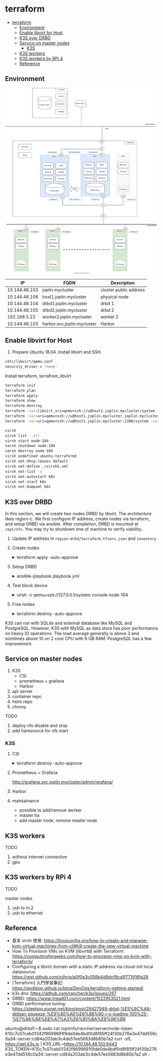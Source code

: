 # terraform

<!-- @import "[TOC]" {cmd="toc" depthFrom=2 depthTo=6 orderedList=false} -->

<!-- code_chunk_output -->

- [terraform](#terraform)
  - [Environment](#environment)
  - [Enable libvirt for Host](#enable-libvirt-for-host)
  - [K3S over DRBD](#k3s-over-drbd)
  - [Service on master nodes](#service-on-master-nodes)
    - [K3S](#k3s)
  - [K3S workers](#k3s-workers)
  - [K3S workers by RPi 4](#k3s-workers-by-rpi-4)
  - [Reference](#reference)

<!-- /code_chunk_output -->

<!-- ![enter image description here](./assets/objective.drawio.svg) -->

## Environment

![enter image description here](./assets/drbd.drawio.svg)

| IP            | FQDN                        | Description            |
| ------------- | --------------------------- | ---------------------- |
| 10.144.48.103 | joplin.mycluster            | cluster public address |
| 10.144.48.106 | host1.joplin.mycluster      | physical node          |
| 10.144.48.104 | drbd1.joplin.mycluster      | drbd 1                 |
| 10.144.48.105 | drbd2.joplin.mycluster      | drbd 2                 |
| 192.168.5.22  | worker2.joplin.mycluster    | worker 2               |
| 10.144.48.103 | harbor.svc.joplin.mycluster | Harbor                 |

## Enable libvirt for Host

1. Prepare Ubuntu 18.04. Install libvirt and SSH.


  ```bash
  /etc/libvirt/qemu.conf
  security_driver = "none"
  ```

Install terraform, terrafrom_libvirt

```bash
terraform init
terraform plan
terraform apply
terraform show
terraform destroy
terraform -var=libvirt_uri=qemu+ssh://u@host1.joplin.mycluster/system -var=node_number=17 apply
terraform -var=uri=qemu+ssh://u@host1.joplin.mycluster.joplin.mycluster/system -var=node=18 apply
terraform -var=uri=qemu+ssh://u@host1.joplin.mycluster:2200/system -var=node=33 apply
```

```bash
virsh
virsh list --all
virsh start node-104
varsh shutdown node-104
varsh destroy node-104
virsh undefined ubuntu-terraform3
virsh net-dhcp-leases default
virsh net-define ./virsh5.xml
virsh net-list -a
virsh net-autostart k8s
virsh net-start k8s
virsh net-dumpxml k8s
```

## K3S over DRBD

In this section, we will create two nodes DRBD by libvirt. The architecture likes region-c. We first configure IP address, create nodes via terraform, and setup DRBD via ansible. After completion, DRBD is mounted at `/opt/nfs`. You may try to shutdown one of machine to verify viability.

1. Update IP address in `region-drbd/terraform.tfvars.json` and `inventory`

2. Create nodes

    <details>
    <summary>terraform apply -auto-approve</summary>
    <pre class="language-shell"><code>
    > cd region-drbd
    > terraform apply -auto-approve
    data.template_file.user_data: Refreshing state...
    data.template_file.network_config[1]: Refreshing state...
    data.template_file.network_config[0]: Refreshing state...
    libvirt_pool.ubuntu: Creating...
    libvirt_volume.drbd[1]: Creating...
    libvirt_volume.drbd[0]: Creating...
    libvirt_network.drbdnet: Creating...
    libvirt_network.k8snet: Creating...
    libvirt_volume.drbd[1]: Creation complete after 0s [id=/var/lib/libvirt/images/drbd-105.qcow2]
    libvirt_volume.drbd[0]: Creation complete after 1s [id=/var/lib/libvirt/images/drbd-104.qcow2]
    libvirt_pool.ubuntu: Creation complete after 5s [id=b8954422-64fa-4a5d-98d1-d1846be99748]
    libvirt_network.k8snet: Creation complete after 5s [id=d8b98f26-cd1f-4737-a6e0-9372a7d52c8b]
    libvirt_cloudinit_disk.commoninit[1]: Creating...
    libvirt_cloudinit_disk.commoninit[0]: Creating...
    libvirt_volume.ubuntu1804: Creating...
    libvirt_network.drbdnet: Creation complete after 6s [id=de4b3548-bdbd-4d3c-aa94-c560b185d372]
    libvirt_cloudinit_disk.commoninit[1]: Still creating... [10s elapsed]
    libvirt_cloudinit_disk.commoninit[0]: Still creating... [10s elapsed]
    libvirt_volume.ubuntu1804: Still creating... [10s elapsed]
    libvirt_cloudinit_disk.commoninit[1]: Still creating... [20s elapsed]
    libvirt_cloudinit_disk.commoninit[0]: Still creating... [20s elapsed]
    libvirt_volume.ubuntu1804: Still creating... [20s elapsed]
    libvirt_cloudinit_disk.commoninit[1]: Still creating... [30s elapsed]
    libvirt_cloudinit_disk.commoninit[0]: Still creating... [30s elapsed]
    libvirt_volume.ubuntu1804: Still creating... [30s elapsed]
    libvirt_cloudinit_disk.commoninit[1]: Still creating... [40s elapsed]
    libvirt_cloudinit_disk.commoninit[0]: Still creating... [40s elapsed]
    libvirt_volume.ubuntu1804: Still creating... [40s elapsed]
    libvirt_cloudinit_disk.commoninit[1]: Still creating... [50s elapsed]
    libvirt_volume.ubuntu1804: Still creating... [50s elapsed]
    libvirt_cloudinit_disk.commoninit[0]: Still creating... [50s elapsed]
    libvirt_cloudinit_disk.commoninit[1]: Still creating... [1m0s elapsed]
    libvirt_volume.ubuntu1804: Still creating... [1m0s elapsed]
    libvirt_cloudinit_disk.commoninit[0]: Still creating... [1m0s elapsed]
    libvirt_volume.ubuntu1804: Creation complete after 1m6s [id=/tmp/terraform-provider-libvirt-pool-ubuntu-104/ubuntu1804]
    libvirt_cloudinit_disk.commoninit[0]: Creation complete after 1m7s [id=/tmp/terraform-provider-libvirt-pool-ubuntu-104/commoninit-104.iso;5f245810-c664-0320-72de-15abacd52ba8]
    libvirt_cloudinit_disk.commoninit[1]: Creation complete after 1m7s [id=/tmp/terraform-provider-libvirt-pool-ubuntu-104/commoninit-105.iso;5f245810-ec50-4c75-54bb-77614b85c82b]
    libvirt_volume.master[1]: Creating...
    libvirt_volume.master[0]: Creating...
    libvirt_volume.master[1]: Creation complete after 0s [id=/var/lib/libvirt/images/master-105.qcow2]
    libvirt_volume.master[0]: Creation complete after 1s [id=/var/lib/libvirt/images/master-104.qcow2]
    libvirt_domain.default[0]: Creating...
    libvirt_domain.default[1]: Creating...
    libvirt_domain.default[1]: Creation complete after 3s [id=01444773-7cea-4898-99c5-fce62e9ff298]
    libvirt_domain.default[0]: Creation complete after 3s [id=a21cdb15-6a44-4634-8371-badfe1173f8a]

    Apply complete! Resources: 12 added, 0 changed, 0 destroyed.
    </code></pre>
    </details>

3. Setup DRBD

    <details>
    <summary>ansible-playbook playbook.yml</summary>
    <pre class="language-shell"><code>
    > ansible-galaxy install -r requirements.yml
    - ansible-etc-hosts is already installed, skipping.
    - ansible-ntp is already installed, skipping.
    - ansible-drbd is already installed, skipping.
    > ansible-playbook playbook.yml
    .
    PLAY [drbd_nodes] *************************************************************
    .
    TASK [Gathering Facts] ********************************************************
    ok: [drbd1]
    ok: [drbd2]
    .
    TASK [apt-update : debian | hostname] *******************************************************************************
    changed: [drbd2]
    changed: [drbd1]
    .
    TASK [apt-update : include_tasks] *******************************************************************************
    included: /home/u/workspace/kube/terraform/roles/apt-update/tasks/debian.yml for drbd1, drbd2
    .
    TASK [apt-update : debian | updating packages] *******************************************************************************
    ...
    RUNNING HANDLER [ansible-drbd : restart heartbeat] *******************************************************************************
    changed: [drbd1]
    changed: [drbd2]
    .
    PLAY RECAP ********************************************************************
    drbd1                      : ok=37   changed=24   unreachable=0    failed=0    skipped=5    rescued=0    ignored=0
    drbd2                      : ok=33   changed=20   unreachable=0    failed=0    skipped=9    rescued=0    ignored=0
    </code></pre>
    </detail>

4. Test block device

    <details>
    <summary>virsh -c qemu+ssh://127.0.0.1/system console node-104</summary>
    <pre class="language-shell"><code>
    > virsh -c qemu+ssh://127.0.0.1/system console node-104
    Connected to domain node-104
    Escape character is ^]
    Ubuntu 18.04.4 LTS drbd1 ttyS0
    drbd1 login: ubuntu
    Password:
    Last login: Fri Jul 31 17:57:53 UTC 2020 from 10.144.48.106 on pts/0
    Welcome to Ubuntu 18.04.4 LTS (GNU/Linux 4.15.0-112-generic x86_64)
    ubuntu@drbd1:~$ ls /opt/nfs
    ubuntu@drbd1:~$ touch /opt/nfs/a
    ubuntu@drbd1:~$ sudo drbd-overview
     0:r0/0  Connected Primary/Secondary UpToDate/UpToDate /opt/nfs ext4 40G 49M 38G 1%
    ubuntu@drbd1:~$ sudo shutdown now
    > virsh -c qemu+ssh://127.0.0.1/system console node-105
    ubuntu@drbd2:~$ ls /opt/nfs
    a
    </code></pre>
    </detail>

5. Free nodes

    <details>
    <summary>terraform destroy -auto-approve</summary>
    <pre class="language-shell"><code>
    > terraform destroy -auto-approve
    </code></pre>
    </detail>

K3S can run with SQLite and external database like MySQL and PostgreSQL. However, K3S with MySQL as data store has poor performance on heavy IO operations. The load average generally is above 3 and somtimes above 10 on 2 core CPU with 6 GB RAM. PostgreSQL has a few improvement.

## Service on master nodes

1. K3S
   - CSI
   - prometheus + grafana
   - Harbor
2. apt server
3. container repo
4. helm repo
5. chrony

TODO

1. deploy nfs disable and stop
2. add haresource for nfs start

### K3S

1. CSI

    <details>
    <summary>terraform destroy -auto-approve</summary>
    <pre class="language-shell"><code>
    $ ansible-playbook playbook_env.yml -l drbd_nodes
    $ helm repo add stable https://kubernetes-charts.storage.googleapis.com/
    $ helm install nfs-client stable/nfs-client-provisioner \
        --set nfs.server=192.168.5.10 \
        --set nfs.path=/opt/nfs
    $ kubectl patch storageclass local-path -p '{"metadata": {"annotations":{"storageclass.kubernetes.io/is-default-class":"false"}}}'
    $ kubectl patch storageclass nfs-client -p '{"metadata": {"annotations":{"storageclass.kubernetes.io/is-default-class":"true"}}}'
    $ k get sc
    NAME                                               PROVISIONER                                       RECLAIMPOLICY   VOLUMEBINDINGMODE      ALLOWVOLUMEEXPANSION   AGE
    storageclass.storage.k8s.io/local-path             rancher.io/local-path                             Delete          WaitForFirstConsumer   false                  6d7h
    storageclass.storage.k8s.io/nfs-client (default)   cluster.local/nfs-client-nfs-client-provisioner   Delete          Immediate              true                   5d21h
    </code></pre>

2. Prometheus + Grafana

    http://grafana.svc.joplin.mycluster/admin/grafana/

3. Harbor

4. maintainance
   - possible to add/remove worker
   - master ha
   - add master node, remove master node

## K3S workers

TODO

1. without internet connective
2. gpu

## K3S workers by RPi 4

TODO

master nodes

1. usb to m.2
2. usb to ethernet

## Reference

- 基本 virsh 使用: https://linuxconfig.org/how-to-create-and-manage-kvm-virtual-machines-from-cli#h9-create-the-new-virtual-machine
- How To Provision VMs on KVM (libvirtd) with Terraform: https://computingforgeeks.com/how-to-provision-vms-on-kvm-with-terraform/
- Configuring a libvirt domain with a static IP address via cloud-init local datasource: https://gist.github.com/cjihrig/a0f0e3c058b4d9dcf9ca1f771916fa28
- [Terraform] 入門學習筆記: https://godleon.github.io/blog/DevOps/terraform-getting-started/
- k3s dns: https://github.com/rancher/k3s/issues/267
- DRBD: https://www.itread01.com/content/1522953521.html
- DRBD performance tuning: https://stephon.pixnet.net/blog/post/29427949-drbd-%E5%9C%A8-debian-squeeze-%E9%80%A0%E6%88%90-i-o-loading-100%25-%E7%9A%84%E8%A7%A3%E6%B1%BA%E6%96%B9

ubuntu@drbd1:~$ sudo cat /opt/nfs/rancher/server/node-token
K10c7c07ceb01342f9699691f9de0de4bdf0d8f85ff24f30b276e3e47dd556c0a34::server:cd84a203ab3c4de57ee5683d8b85b7a2
curl -sfL https://get.k3s.io | K3S_URL=https://10.144.48.103:6443 K3S_TOKEN=K10c7c07ceb01342f9699691f9de0de4bdf0d8f85ff24f30b276e3e47dd556c0a34::server:cd84a203ab3c4de57ee5683d8b85b7a2 sh -